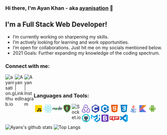 ### Hi there, I'm Ayan Khan - aka [ayanisation][website] 👋


## I'm a Full Stack Web Developer!

- I’m currently working on sharpening my skills.
- I’m actively looking for learning and work opportunities.
- I’m open for collaborations. Just hit me on my socials mentioned below.
- 2021 Goals: Further expanding my knowledge of the coding spectrum. 


### Connect with me:

[<img align="left" alt="ayanisation.github.io" width="30px" src="https://image.flaticon.com/icons/svg/2920/2920277.svg" />][website]
[<img align="left" alt="Ayan | LinkedIn" width="30px" src="https://avatars3.githubusercontent.com/u/357098?s=200&v=4" />][linkedin]
[<img align="left" alt="Ayan | Instagram" width="30px" src="https://image.flaticon.com/icons/svg/174/174855.svg" />][instagram]

<br />
<br />

### Languages and Tools:
<img align="left" alt="JavaScript" width="30px" src="https://github.com/ayanisation/portfolio-ayan/blob/main/images/javascript.svg" />
<img align="left" alt="ReactJS" width="30px" src="https://github.com/ayanisation/portfolio-ayan/blob/main/images/icons8-react-native.svg" />
<img align="left" alt="Node JS" width="30px" src="https://github.com/ayanisation/portfolio-ayan/blob/main/images/icons8-nodejs.svg" />
<img align="left" alt="Mongo DB" width="30px" src="https://github.com/ayanisation/portfolio-ayan/blob/main/images/icons8-mongodb.svg" />
<img align="left" alt="Socket.io" width="30px" src="https://cdn.onlinewebfonts.com/svg/img_238853.png" />
<img align="left" alt="Redux" width="30px" src="https://github.com/ayanisation/portfolio-ayan/blob/main/images/icons8-redux-48.png" />
<img align="left" alt="C" width="30px" src="https://github.com/ayanisation/portfolio-ayan/blob/main/images/icons8-c-programming.svg" />
<img align="left" alt="Cpp" width="30px" src="https://github.com/ayanisation/portfolio-ayan/blob/main/images/icons8-c%2B%2B.svg" />
<img align="left" alt="Html" width="30px" src="https://github.com/ayanisation/portfolio-ayan/blob/main/images/icons8-html-5.svg" />
<img align="left" alt="Css" width="30px" src="https://github.com/ayanisation/portfolio-ayan/blob/main/images/icons8-css3.svg" />
<img align="left" alt="Java" width="30px" src="https://github.com/ayanisation/portfolio-ayan/blob/main/images/icons8-java.svg" />
<img align="left" alt="Kotlin" width="30px" src="https://github.com/ayanisation/portfolio-ayan/blob/main/images/icons8-kotlin.svg" />
<img align="left" alt="Android" width="30px" src="https://github.com/ayanisation/portfolio-ayan/blob/main/images/icons8-android-os.svg" />
<img align="left" alt="Git" width="30px" src="https://github.com/ayanisation/portfolio-ayan/blob/main/images/icons8-github.svg" />
<img align="left" alt="MaterialUI" width="30px" src="https://github.com/ayanisation/portfolio-ayan/blob/main/images/icons8-material-ui.svg" />
<img align="left" alt="Bootstrap" width="30px" src="https://github.com/ayanisation/portfolio-ayan/blob/main/images/icons8-bootstrap.svg" />
<img align="left" alt="Npm" width="30px" src="https://github.com/ayanisation/portfolio-ayan/blob/main/images/icons8-npm.svg" />
<img align="left" alt="VsCode" width="30px" src="https://github.com/ayanisation/portfolio-ayan/blob/main/images/icons8-visual-studio-code-2019.svg" />

<br />
<br />
<br />

![Ayans's github stats](https://github-readme-stats.codestackr.vercel.app/api?username=ayanisation&show_icons=true)
![Top Langs](https://github-readme-stats.vercel.app/api/top-langs/?username=ayanisation&show_icons=true )

[website]: https://ayanisation.github.io/portfolio-ayan/
[instagram]: https://www.instagram.com/internet_extrovert/
[linkedin]: https://www.linkedin.com/in/ayan-khan-664324192/
